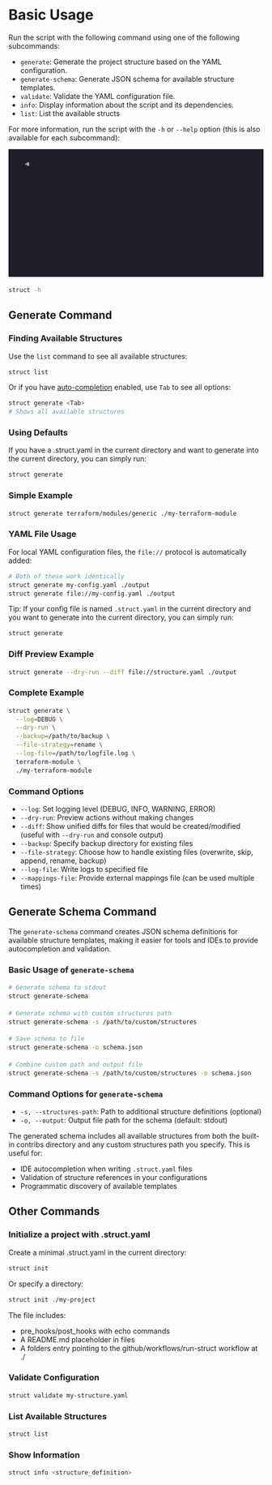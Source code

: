 # Basic Usage

Run the script with the following command using one of the following subcommands:

- `generate`: Generate the project structure based on the YAML configuration.
- `generate-schema`: Generate JSON schema for available structure templates.
- `validate`: Validate the YAML configuration file.
- `info`: Display information about the script and its dependencies.
- `list`: List the available structs

For more information, run the script with the `-h` or `--help` option (this is also available for each subcommand):

![Struct List](./vhs/basic-usage.gif)

```sh
struct -h
```

## Generate Command

### Finding Available Structures

Use the `list` command to see all available structures:

```sh
struct list
```

Or if you have [auto-completion](completion.md) enabled, use `Tab` to see all options:

```sh
struct generate <Tab>
# Shows all available structures
```

### Using Defaults

If you have a .struct.yaml in the current directory and want to generate into the current directory, you can simply run:

```sh
struct generate
```

### Simple Example

```sh
struct generate terraform/modules/generic ./my-terraform-module
```

### YAML File Usage

For local YAML configuration files, the `file://` protocol is automatically added:

```sh
# Both of these work identically
struct generate my-config.yaml ./output
struct generate file://my-config.yaml ./output
```

Tip: If your config file is named `.struct.yaml` in the current directory and you want to generate into the current directory, you can simply run:

```sh
struct generate
```

### Diff Preview Example

```sh
struct generate --dry-run --diff file://structure.yaml ./output
```

### Complete Example

```sh
struct generate \
  --log=DEBUG \
  --dry-run \
  --backup=/path/to/backup \
  --file-strategy=rename \
  --log-file=/path/to/logfile.log \
  terraform-module \
  ./my-terraform-module
```

### Command Options

- `--log`: Set logging level (DEBUG, INFO, WARNING, ERROR)
- `--dry-run`: Preview actions without making changes
- `--diff`: Show unified diffs for files that would be created/modified (useful with `--dry-run` and console output)
- `--backup`: Specify backup directory for existing files
- `--file-strategy`: Choose how to handle existing files (overwrite, skip, append, rename, backup)
- `--log-file`: Write logs to specified file
- `--mappings-file`: Provide external mappings file (can be used multiple times)

## Generate Schema Command

The `generate-schema` command creates JSON schema definitions for available structure templates, making it easier for tools and IDEs to provide autocompletion and validation.

### Basic Usage of `generate-schema`

```sh
# Generate schema to stdout
struct generate-schema

# Generate schema with custom structures path
struct generate-schema -s /path/to/custom/structures

# Save schema to file
struct generate-schema -o schema.json

# Combine custom path and output file
struct generate-schema -s /path/to/custom/structures -o schema.json
```

### Command Options for `generate-schema`

- `-s, --structures-path`: Path to additional structure definitions (optional)
- `-o, --output`: Output file path for the schema (default: stdout)

The generated schema includes all available structures from both the built-in contribs directory and any custom structures path you specify. This is useful for:

- IDE autocompletion when writing `.struct.yaml` files
- Validation of structure references in your configurations
- Programmatic discovery of available templates

## Other Commands

### Initialize a project with .struct.yaml

Create a minimal .struct.yaml in the current directory:

```sh
struct init
```

Or specify a directory:

```sh
struct init ./my-project
```

The file includes:

- pre_hooks/post_hooks with echo commands
- A README.md placeholder in files
- A folders entry pointing to the github/workflows/run-struct workflow at ./

### Validate Configuration

```sh
struct validate my-structure.yaml
```

### List Available Structures

```sh
struct list
```

### Show Information

```sh
struct info <structure_definition>
```
